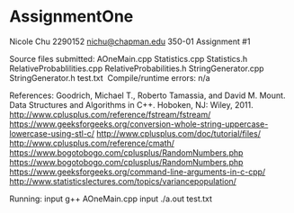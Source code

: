 # AssignmentOne
Nicole Chu
2290152
nichu@chapman.edu
350-01
Assignment #1

Source files submitted: 
AOneMain.cpp
Statistics.cpp
Statistics.h
RelativeProbablilities.cpp
RelativeProbabilities.h
StringGenerator.cpp
StringGenerator.h
test.txt 
Compile/runtime errors: 
n/a

References: 
Goodrich, Michael T., Roberto Tamassia, and David M. Mount. Data Structures and Algorithms in C++. Hoboken, NJ: Wiley, 2011.
http://www.cplusplus.com/reference/fstream/fstream/
https://www.geeksforgeeks.org/conversion-whole-string-uppercase-lowercase-using-stl-c/
http://www.cplusplus.com/doc/tutorial/files/
http://www.cplusplus.com/reference/cmath/
https://www.bogotobogo.com/cplusplus/RandomNumbers.php
https://www.bogotobogo.com/cplusplus/RandomNumbers.php
https://www.geeksforgeeks.org/command-line-arguments-in-c-cpp/
http://www.statisticslectures.com/topics/variancepopulation/


Running: 
input g++ AOneMain.cpp
input ./a.out test.txt
